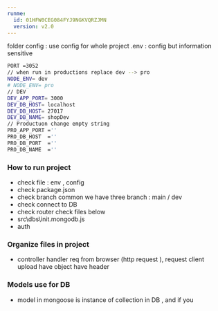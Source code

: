 ```yaml
---
runme:
  id: 01HFW0CEG084FYJ9NGKVQRZJMN
  version: v2.0
---
```


folder config : use config for whole project
.env : config but information sensitive

```sh {"id":"01HFW4CH53YMNK8QJEXPV3VCXT"}
PORT =3052
// when run in productions replace dev --> pro
NODE_ENV= dev
# NODE_ENV= pro
// DEV
DEV_APP_PORT= 3000
DEV_DB_HOST= localhost
DEV_DB_HOST= 27017
DEV_DB_NAME= shopDev
// Productuon change empty string
PRO_APP_PORT =''
PRO_DB_HOST  =''
PRO_DB_PORT  =''
PRO_DB_NAME  =''
```

### How to run project

- check file : env , config
- check package.json 
- check branch common we have three branch : main / dev
- check connect to DB 
- check router 
check files below
- src\dbs\init.mongodb.js
- auth 

### Organize files in project

- controller handler  req from browser (http request ),
   request client upload have object have header

### Models use for DB
- model in mongoose is instance of collection in DB , and if you 
